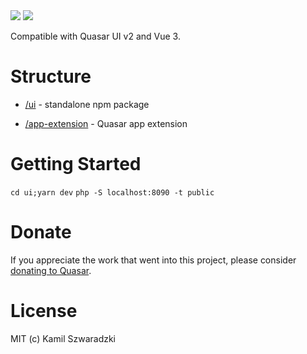 <img src="https://img.shields.io/npm/v/quasar-ui-r_task_frontback_hrpanorama.svg?label=quasar-ui-r_task_frontback_hrpanorama">
<img src="https://img.shields.io/npm/v/quasar-app-extension-r_task_frontback_hrpanorama.svg?label=quasar-app-extension-r_task_frontback_hrpanorama">

Compatible with Quasar UI v2 and Vue 3.

# Structure
* [/ui](ui) - standalone npm package

* [/app-extension](app-extension) - Quasar app extension

# Getting Started
`cd ui;yarn dev`
`php -S localhost:8090 -t public`

# Donate
If you appreciate the work that went into this project, please consider [donating to Quasar](https://donate.quasar.dev).

# License
MIT (c) Kamil Szwaradzki
